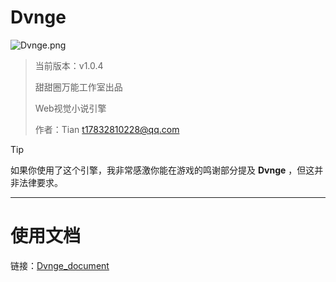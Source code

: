 # Dvnge

![Dvnge.png](https://img.picui.cn/free/2025/04/11/67f8761df0cd7.png)

> 当前版本：v1.0.4
>
> 甜甜圈万能工作室出品
>
> Web视觉小说引擎
>
> 作者：Tian <t17832810228@qq.com>

> [!TIP]
> 如果你使用了这个引擎，我非常感激你能在游戏的鸣谢部分提及 **Dvnge** ，但这并非法律要求。

---

# 使用文档

链接：[Dvnge_document](https://github.com/TTQWNTian/Dvnge_document)
